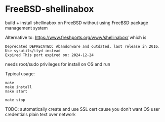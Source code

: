 # FreeBSD-shellinabox
build + install shellinabox on FreeBSD without using FreeBSD package management system

Alternative to: https://www.freshports.org/www/shellinabox/ which is

    Deprecated DEPRECATED: Abandonware and outdated, last release in 2016. Use sysutils/ttyd instead
    Expired This port expired on: 2024-12-24

needs root/sudo privileges for install on OS and run

Typical usage:
```
make
make install
make start

make stop
```

TODO: automatically create and use SSL cert cause you don't want OS user credentials plain text over network
